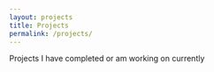 ```yaml
---
layout: projects
title: Projects
permalink: /projects/
---
```

Projects I have completed or am working on currently
